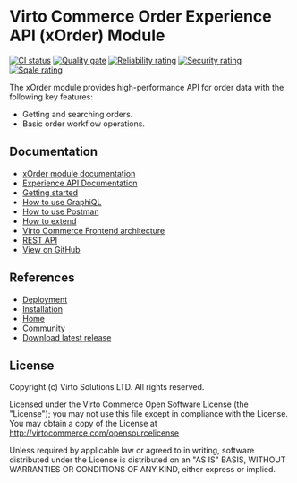 # Virto Commerce Order Experience API (xOrder) Module

[![CI status](https://github.com/VirtoCommerce/vc-module-x-order/workflows/Module%20CI/badge.svg?branch=dev)](https://github.com/VirtoCommerce/vc-module-x-order/actions?query=workflow%3A"Module+CI") [![Quality gate](https://sonarcloud.io/api/project_badges/measure?project=VirtoCommerce_vc-module-x-order&metric=alert_status&branch=dev)](https://sonarcloud.io/dashboard?id=VirtoCommerce_vc-module-x-order) [![Reliability rating](https://sonarcloud.io/api/project_badges/measure?project=VirtoCommerce_vc-module-x-order&metric=reliability_rating&branch=dev)](https://sonarcloud.io/dashboard?id=VirtoCommerce_vc-module-x-order) [![Security rating](https://sonarcloud.io/api/project_badges/measure?project=VirtoCommerce_vc-module-x-order&metric=security_rating&branch=dev)](https://sonarcloud.io/dashboard?id=VirtoCommerce_vc-module-x-order) [![Sqale rating](https://sonarcloud.io/api/project_badges/measure?project=VirtoCommerce_vc-module-x-order&metric=sqale_rating&branch=dev)](https://sonarcloud.io/dashboard?id=VirtoCommerce_vc-module-x-order)

The xOrder module provides high-performance API for order data with the following key features:
* Getting and searching orders.
* Basic order workflow operations.


## Documentation

* [xOrder module documentation](https://docs.virtocommerce.org/platform/developer-guide/GraphQL-Storefront-API-Reference-xAPI/Order/overview/)
* [Experience API Documentation](https://docs.virtocommerce.org/platform/developer-guide/GraphQL-Storefront-API-Reference-xAPI/)
* [Getting started](https://docs.virtocommerce.org/platform/developer-guide/GraphQL-Storefront-API-Reference-xAPI/getting-started/)
* [How to use GraphiQL](https://docs.virtocommerce.org/platform/developer-guide/GraphQL-Storefront-API-Reference-xAPI/graphiql/)
* [How to use Postman](https://docs.virtocommerce.org/platform/developer-guide/GraphQL-Storefront-API-Reference-xAPI/postman/)
* [How to extend](https://docs.virtocommerce.org/platform/developer-guide/GraphQL-Storefront-API-Reference-xAPI/x-api-extensions/)
* [Virto Commerce Frontend architecture](https://docs.virtocommerce.org/storefront/developer-guide/architecture/)
* [REST API](https://virtostart-demo-admin.govirto.com/docs/index.html?urls.primaryName=VirtoCommerce.XOrder)
* [View on GitHub](https://github.com/VirtoCommerce/vc-module-x-order)

## References

* [Deployment](https://docs.virtocommerce.org/platform/developer-guide/Tutorials-and-How-tos/Tutorials/deploy-module-from-source-code/)
* [Installation](https://docs.virtocommerce.org/platform/user-guide/modules-installation/)
* [Home](https://virtocommerce.com)
* [Community](https://www.virtocommerce.org)
* [Download latest release](https://github.com/VirtoCommerce/vc-module-x-order/releases/latest)

## License
Copyright (c) Virto Solutions LTD.  All rights reserved.

Licensed under the Virto Commerce Open Software License (the "License"); you
may not use this file except in compliance with the License. You may
obtain a copy of the License at http://virtocommerce.com/opensourcelicense

Unless required by applicable law or agreed to in writing, software
distributed under the License is distributed on an "AS IS" BASIS,
WITHOUT WARRANTIES OR CONDITIONS OF ANY KIND, either express or
implied.
